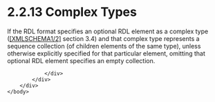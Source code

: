 <html dir="LTR" xmlns:mshelp="http://msdn.microsoft.com/mshelp" xmlns:ddue="http://ddue.schemas.microsoft.com/authoring/2003/5" xmlns:xlink="http://www.w3.org/1999/xlink" xmlns:tool="http://www.microsoft.com/tooltip">
    <head>
        <meta http-equiv="Content-Type" content="text/html; CHARSET=utf-8"></meta>
        <meta name="save" content="history"></meta>
        <title>2.2.13 Complex Types</title>
        <xml>
            <mshelp:toctitle title="2.2.13 Complex Types"></mshelp:toctitle>
            <mshelp:rltitle title="[MS-RDL]: Complex Types"></mshelp:rltitle>
            <mshelp:keyword index="A" term="610f4042-526a-4254-ab5e-87c9dea2f270"></mshelp:keyword>
            <mshelp:attr name="DCSext.ContentType" value="open specification"></mshelp:attr>
            <mshelp:attr name="AssetID" value="610f4042-526a-4254-ab5e-87c9dea2f270"></mshelp:attr>
            <mshelp:attr name="TopicType" value="kbRef"></mshelp:attr>
            <mshelp:attr name="DCSext.Title" value="[MS-RDL]: Complex Types" />
        </xml>
    </head>
    <body>
        <div id="header">
            <h1 class="heading">2.2.13 Complex Types</h1>
        </div>
        <div id="mainSection">
            <div id="mainBody">
                <div id="allHistory" class="saveHistory"></div>
                <div id="sectionSection0" class="section" name="collapseableSection">
                    

<p>If the RDL format specifies an optional RDL element as a
complex type (<a href="https://go.microsoft.com/fwlink/?LinkId=90607">[XMLSCHEMA1/2]</a>
section 3.4) and that complex type represents a sequence collection (of
children elements of the same type), unless otherwise explicitly specified for
that particular element, omitting that optional RDL element specifies an empty
collection.</p>


                </div>
            </div>
        </div>
    </body>
</html>